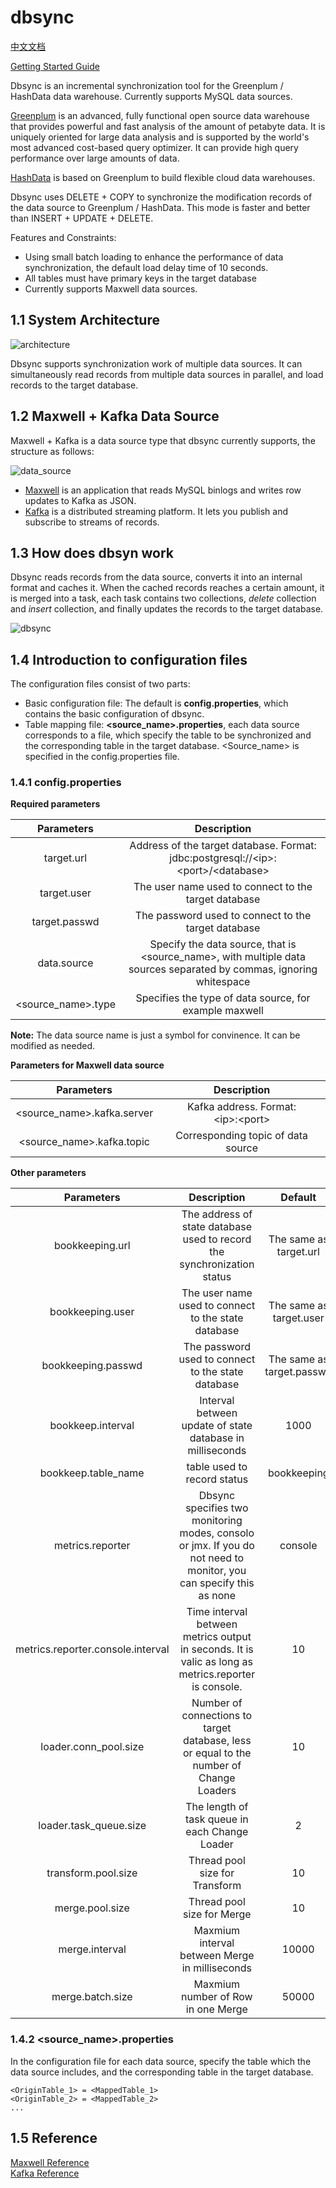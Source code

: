 # dbsync

[中文文档](README_zh-cn.md)

[Getting Started Guide](docs/dbsync_guide.md)

Dbsync is an incremental synchronization tool for the Greenplum / HashData data warehouse. Currently supports MySQL data sources.

[Greenplum](http://greenplum.org/) is an advanced, fully functional open source data warehouse that provides powerful and fast analysis of the amount of petabyte data. It is uniquely oriented for large data analysis and is supported by the world's most advanced cost-based query optimizer. It can provide high query performance over large amounts of data.

[HashData](http://www.hashdata.cn) is based on Greenplum to build flexible cloud data warehouses.

Dbsync uses DELETE + COPY to synchronize the modification records of the data source to Greenplum / HashData. This mode is faster and better than INSERT + UPDATE + DELETE.

Features and Constraints:

* Using small batch loading to enhance the performance of data synchronization, the default load delay time of 10 seconds.
* All tables must have primary keys in the target database
* Currently supports Maxwell data sources.

## 1.1 System Architecture

![architecture](docs/architecture.png)

Dbsync supports synchronization work of multiple data sources. It can simultaneously read records from multiple data sources in parallel, and load records to the target database.

## 1.2 Maxwell + Kafka Data Source

Maxwell + Kafka is a data source type that dbsync currently supports, the structure as follows:

![data_source](docs/data_source.png)

* [Maxwell](http://maxwells-daemon.io/) is an application that reads MySQL binlogs and writes row updates to Kafka as JSON.
* [Kafka](http://kafka.apache.org/) is a distributed streaming platform. It lets you publish and subscribe to streams of records.

## 1.3 How does dbsyn work

Dbsync reads records from the data source, converts it into an internal format and caches it. When the cached records reaches a certain amount, it is merged into a task, each task contains two collections, *delete*  collection and *insert* collection, and finally updates the records to the target database.

![dbsync](docs/dbsync.png)

## 1.4 Introduction to configuration files

The configuration files consist of two parts:

* Basic configuration file: The default is **config.properties**, which contains the basic configuration of dbsync.
* Table mapping file: **\<source_name\>.properties**, each data source corresponds to a file, which specify the table to be synchronized and the corresponding table in the target database. \<Source_name\> is specified in the config.properties file.

### 1.4.1 config.properties

**Required parameters**

|Parameters|Description|
|:---:|:---:|
|target.url|Address of the target database. Format:<br>jdbc:postgresql://\<ip\>:\<port\>/\<database\>|
|target.user|The user name used to connect to the target database|
|target.passwd|The password used to connect to the target database|
|data.source|Specify the data source, that is \<source_name\>, with multiple data sources separated by commas, ignoring whitespace|
|\<source_name\>.type|Specifies the type of data source, for example maxwell|

**Note:** The data source name is just a symbol for convinence. It can be modified as needed.

**Parameters for Maxwell data source**

|Parameters|Description|
|:---:|:---:|
|\<source_name\>.kafka.server|Kafka address. Format:<br>\<ip\>:\<port\>|
|\<source_name\>.kafka.topic|Corresponding topic of data source|

**Other parameters**

|Parameters|Description|Default|
|:---:|:---:|:---:|
|bookkeeping.url|The address of state database used to record the synchronization status|The same as target.url|
|bookkeeping.user|The user name used to connect to the state database|The same as target.user|
|bookkeeping.passwd|The password used to connect to the state database|The same as target.passwd|
|bookkeep.interval|Interval between update of state database in milliseconds|1000|
|bookkeep.table_name|table used to record status|bookkeeping|
|metrics.reporter|Dbsync specifies two monitoring modes, consolo or jmx. If you do not need to monitor, you can specify this as none|console|
|metrics.reporter.console.interval|Time interval between metrics output in seconds. It is valic as long as metrics.reporter is console.|10|
|loader.conn_pool.size|Number of connections to target database, less or equal to the number of Change Loaders|10|
|loader.task_queue.size|The length of task queue in each Change Loader|2|
|transform.pool.size|Thread pool size for Transform|10|
|merge.pool.size|Thread pool size for Merge|10|
|merge.interval|Maxmium interval between Merge in milliseconds|10000|
|merge.batch.size|Maxmium number of Row in one Merge|50000|

### 1.4.2 \<source_name\>.properties

In the configuration file for each data source, specify the table which the data source includes, and the corresponding table in the target database.

```
<OriginTable_1> = <MappedTable_1>
<OriginTable_2> = <MappedTable_2>
...
```

## 1.5 Reference

[Maxwell Reference](http://maxwells-daemon.io/)  
[Kafka Reference](http://kafka.apache.org/)